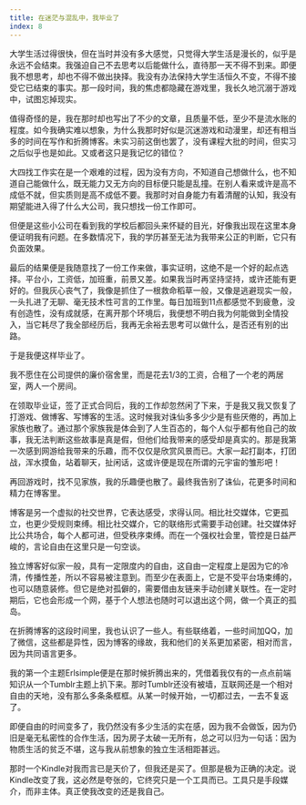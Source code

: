```yaml
---
title: 在迷茫与混乱中，我毕业了
index: 8
---
```


大学生活过得很快，但在当时并没有多大感觉，只觉得大学生活是漫长的，似乎是永远不会结束。我强迫自己不去思考以后能做什么，直待那一天不得不到来。即便我不想思考，却也不得不做出抉择。我没有办法保持大学生活恒久不变，不得不接受它已结束的事实。那一段时间，我的焦虑都隐藏在游戏里，我长久地沉溺于游戏中，试图忘掉现实。

值得奇怪的是，我在那时却也写出了不少的文章，且质量不低，至少不是流水账的程度。如今我确实难以想象，为什么我那时好似是沉迷游戏和动漫里，却还有相当多的时间在写作和折腾博客。未实习前这倒也罢了，没有课程大批的时间，但实习之后似乎也是如此。又或者这只是我记忆的错位？

大四找工作实在是一个艰难的过程，因为没有方向，不知道自己想做什么，也不知道自己能做什么，既无能力又无方向的目标便只能是乱撞。在别人看来或许是高不成低不就，但实质则是高不成低不要。我那时对自身能力有着清醒的认知，我没有期望能进入得了什么大公司，我只想找一份工作即可。

但便是这些小公司在看到我的学校后都回头来怀疑的目光，好像我出现在这里本身便证明我有问题。在多数情况下，我的学历甚至无法为我带来公正的判断，它只有负面效果。

最后的结果便是我随意找了一份工作来做，事实证明，这绝不是一个好的起点选择。平台小，工资低，加班重，前景又差。如果我当时再坚持坚持，或许还能有更好的。但我灰心丧气了，我像是抓住了一根救命稻草一般，又像是逃避现实一般，一头扎进了无聊、毫无技术性可言的工作里。每日加班到11点都感觉不到疲惫，没有创造性，没有成就感，在离开那个环境后，我便想不明白我为何能做到全情投入，当它耗尽了我全部经历后，我再无余裕去思考可以做什么，是否还有别的出路。

于是我便这样毕业了。

我不愿住在公司提供的廉价宿舍里，而是花去1/3的工资，合租了一个老的两居室，两人一个房间。

在领取毕业证，签了正式合同后，我的工作却忽然闲了下来，于是我又我又恢复了打游戏、做博客、写博客的生活。这时候我对诛仙多多少少是有些厌倦的，再加上家族也散了。通过那个家族我是体会到了人生百态的，每个人似乎都有他自己的故事，我无法判断这些故事是真是假，但他们给我带来的感受却是真实的。那是我第一次感到网游给我带来的乐趣，而不仅仅是欣赏风景而已。大家一起打副本，打团战，浑水摸鱼，站着聊天，扯闲话，这或许便是现在所谓的元宇宙的雏形吧！

再回游戏时，找不见家族，我的乐趣便也散了。最终我告别了诛仙，花更多时间和精力在博客里。

博客是另一个虚拟的社交世界，它表达感受，求得认同。相比社交媒体，它更孤立，也更少受规则束缚。相比社交媒介，它的联络形式需要手动创建。社交媒体好比公共场合，每个人都可进，但受秩序束缚。而在一个强权社会里，管控是日益严峻的，言论自由在这里只是一句空谈。

独立博客好似家一般，具有一定限度内的自由，这自由一定程度上是因为它的冷清，传播性差，所以不容易被注意到。而至少在表面上，它是不受平台场束缚的，也可以随意装修。但它是绝对孤僻的，需要借由友链来手动创建关联性。在一定时期后，它也会形成一个网，基于个人想法也随时可以退出这个网，做一个真正的孤岛。

在折腾博客的这段时间里，我也认识了一些人。有些联络着，一些时间加QQ，加了微信，这些都是异性，因为博客的缘故，我和他们的关系更加紧密，相对而言，因为共同语言更多。

我的第一个主题Erlsimple便是在那时候折腾出来的，凭借着我仅有的一点点前端知识从一个Tumblr主题上扒下来。那时Tumblr还没有被墙，互联网还是一个相对自由的天地，没有那么多条条框框。从某一时候开始，一切都过去，一去不复返了。

即便自由的时间变多了，我仍然没有多少生活的实在感，因为我不会做饭，因为仍旧是毫无私密性的合作生活，因为房子太破一无所有，总之可以归为一句话：因为物质生活的贫乏不堪，这与我从前想象的独立生活相距甚远。

那时一个Kindle对我而言已是天价了，但我还是买了。但那是极为正确的决定。说Kindle改变了我，这必然是夸张的，它终究只是一个工具而已。工具只是手段媒介，而非主体。真正使我改变的还是我自己。
